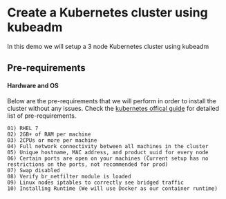 # Create a Kubernetes cluster using kubeadm
In this demo we will setup a 3 node Kubernetes cluster using kubeadm

## Pre-requirements

#### Hardware and OS
Below are the pre-requirements that we will perform in order to install the cluster without any issues. Check the [kubernetes offical guide](https://kubernetes.io/docs/setup/production-environment/tools/kubeadm/install-kubeadm/) for detailed list of pre-requirements.

```shell
01) RHEL 7
02) 2GB+ of RAM per machine
03) 2CPUs or more per machine
04) Full network connectivity between all machines in the cluster
05) Unique hostname, MAC address, and product_uuid for every node
06) Certain ports are open on your machines (Current setup has no restrictions on the ports, not recommended for prod)
07) Swap disabled
08) Verify br_netfilter module is loaded
09) Linux nodes iptables to correctly see bridged traffic
10) Installing Runtime (We will use Docker as our container runtime)
```
